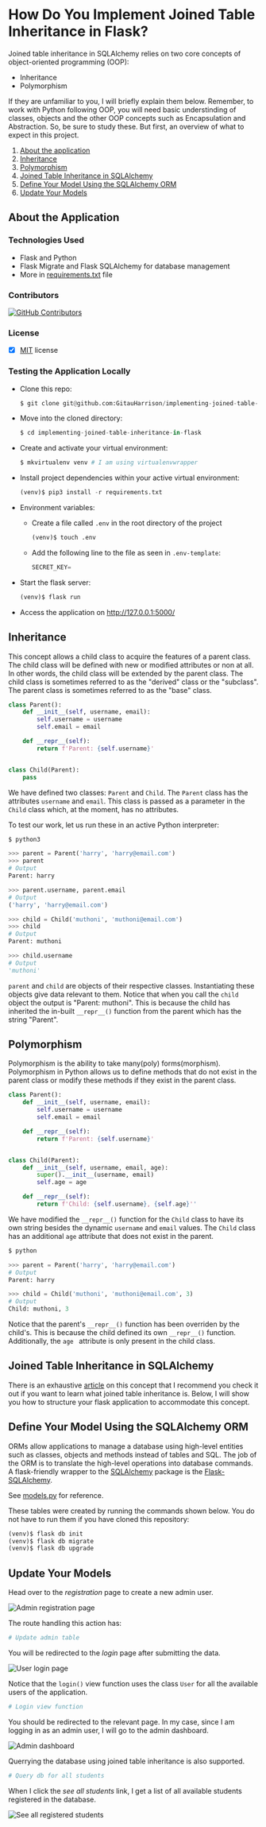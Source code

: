 # How Do You Implement Joined Table Inheritance in Flask?

Joined table inheritance in SQLAlchemy relies on two core concepts of object-oriented programming (OOP):

- Inheritance
- Polymorphism

If they are unfamiliar to you, I will briefly explain them below. Remember, to work with Python following OOP, you will need basic understinding of classes, objects and the other OOP concepts such as Encapsulation and Abstraction. So, be sure to study these. But first, an overview of what to expect in this project.

1. [About the application](#about-the-application)
2. [Inheritance](#inheritance)
3. [Polymorphism](#polymorphism)
4. [Joined Table Inheritance in SQLAlchemy](#joined-table-inheritance-in-sqlalchemy)
5. [Define Your Model Using the SQLAlchemy ORM](#define-your-model-using-the-sqlalchemy-orm)
6. [Update Your Models](#update-your-models)

## About the Application
### Technologies Used

- Flask and Python
- Flask Migrate and Flask SQLAlchemy for database management
- More in [requirements.txt](requirements.txt) file

### Contributors

[![GitHub Contributors](https://img.shields.io/github/contributors/GitauHarrison/implementing-joined-table-inheritance-in-flask)](https://github.com/GitauHarrison/implementing-joined-table-inheritance-in-flask/graphs/contributors)


### License

- [x] [MIT](LICENCE) license


### Testing the Application Locally

* Clone this repo:
  ```python
  $ git clone git@github.com:GitauHarrison/implementing-joined-table-inheritance-in-flask.git
  ```

* Move into the cloned directory:

  ```python
  $ cd implementing-joined-table-inheritance-in-flask
  ```

* Create and activate your virtual environment:

  ```python
  $ mkvirtualenv venv # I am using virtualenvwrapper
  ```

* Install project dependencies within your active virtual environment:

  ```python
  (venv)$ pip3 install -r requirements.txt
  ```

* Environment variables:
    * Create a file called `.env` in the root directory of the project
      ```python
      (venv)$ touch .env
      ```
    * Add the following line to the file as seen in `.env-template`:
      ```python
      SECRET_KEY=
      ```

* Start the flask server:

  ```python
  (venv)$ flask run
  ```

* Access the application on http://127.0.0.1:5000/

## Inheritance

This concept allows a child class to acquire the features of a parent class. The child class will be defined with new or modified attributes or non at all. In other words, the child class will be extended by the parent class. The child class is sometimes referred to as the "derived" class or the "subclass". The parent class is sometimes referred to as the "base" class.

```python
class Parent():
    def __init__(self, username, email):
        self.username = username
        self.email = email

    def __repr__(self):
        return f'Parent: {self.username}'


class Child(Parent):
    pass
```

We have defined two classes: `Parent` and `Child`. The `Parent` class has the attributes `username` and `email`. This class is passed as a parameter in the `Child` class which, at the moment, has no attributes.

To test our work, let us run these in an active Python interpreter:

```python
$ python3

>>> parent = Parent('harry', 'harry@email.com')
>>> parent
# Output
Parent: harry

>>> parent.username, parent.email
# Output
('harry', 'harry@email.com')

>>> child = Child('muthoni', 'muthoni@email.com')
>>> child
# Output
Parent: muthoni

>>> child.username
# Output
'muthoni'
```

`parent` and `child` are objects of their respective classes. Instantiating these objects give data relevant to them. Notice that when you call the `child` object the output is "Parent: muthoni". This is because the child has inherited the in-built `__repr__()` function from the parent which has the string "Parent".

## Polymorphism

Polymorphism is the ability to take many(poly) forms(morphism). Polymorphism in Python allows us to define methods that do not exist in the parent class or modify these methods if they exist in the parent class.

```python
class Parent():
    def __init__(self, username, email):
        self.username = username
        self.email = email

    def __repr__(self):
        return f'Parent: {self.username}'


class Child(Parent):
    def __init__(self, username, email, age):
        super().__init__(username, email)
        self.age = age

    def __repr__(self):
        return f'Child: {self.username}, {self.age}''
```

We have modified the `__repr__()` function for the `Child` class to have its own string besides the dynamic `username` and `email` values. The `Child` class has an additional `age` attribute that does not exist in the parent.

```python
$ python

>>> parent = Parent('harry', 'harry@email.com')
# Output
Parent: harry

>>> child = Child('muthoni', 'muthoni@email.com', 3)
# Output
Child: muthoni, 3
```

Notice that the parent's `__repr__()` function has been overriden by the child's. This is because the child defined its own `__repr__()` function. Additionally, the `age ` attribute is only present in the child class.


## Joined Table Inheritance in SQLAlchemy

There is an exhaustive [article](https://github.com/GitauHarrison/notes/blob/master/databases/joined_table_inheritance.md) on this concept that I recommend you check it out if you want to learn what joined table inheritance is. Below, I will show you how to structure your flask application to accommodate this concept.

## Define Your Model Using the SQLAlchemy ORM

ORMs allow applications to manage a database using high-level entities such as classes, objects and methods instead of tables and SQL. The job of the ORM is to translate the high-level operations into database commands. A flask-friendly wrapper to the [SQLAlchemy](http://www.sqlalchemy.org/) package is the [Flask-SQLAlchemy](http://packages.python.org/Flask-SQLAlchemy).

See [models.py](/app/models.py) for reference.

These tables were created by running the commands shown below. You do not have to run them if you have cloned this repository:

```python
(venv)$ flask db init
(venv)$ flask db migrate
(venv)$ flask db upgrade
```

## Update Your Models

Head over to the _registration_ page to create a new admin user.

![Admin registration page]()

The route handling this action has:

```python
# Update admin table
```

You will be redirected to the _login_ page after submitting the data.

![User login page]()

Notice that the `login()` view function uses the class `User` for all the available users of the application.

```python
# Login view function
```

You should be redirected to the relevant page. In my case, since I am logging in as an admin user, I will go to the admin dashboard.

![Admin dashboard]()

Querrying the database using joined table inheritance is also supported.

```python
# Query db for all students
```

When I click the _see all students_ link, I get a list of all available students registered in the database.

![See all registered students]()

